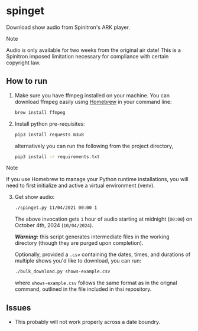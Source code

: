 # spinget

Download show audio from Spinitron's ARK player.

> [!NOTE]
> Audio is only available for two weeks from the original air date! This is a Spinitron imposed limitation necessary for compliance with certain copyright law.

## How to run

1. Make sure you have ffmpeg installed on your machine. You can download ffmpeg easily using [Homebrew](https://brew.sh) in your command line:

    ```zsh
    brew install ffmpeg
    ```

2. Install python pre-requisites:

    ```zsh
    pip3 install requests m3u8
    ```

    alternatively you can run the following from the project directory,

    ```zsh
    pip3 install -r requirements.txt
    ```

> [!NOTE]
> If you use Homebrew to manage your Python runtime installations, you will need to first initialize and active a virtual environment (venv).

3. Get show audio:

    ```zsh
    ./spinget.py 11/04/2021 00:00 1
    ```

    The above invocation gets `1` hour of audio starting at midnight (`00:00`) on October 4th, 2024 (`10/04/2024`).

    ***Warning:*** this script generates intermediate files in the working directory (though they are purged upon completion).

    Optionally, provided a `.csv` containing the dates, times, and durations of multiple shows you'd like to download, you can run:

    ```zsh
    ./bulk_download.py shows-example.csv
    ```

    where `shows-example.csv` follows the same format as in the orignal command, outlined in the file included in thsi repository.

## Issues

- This probably will not work properly across a date boundry.
